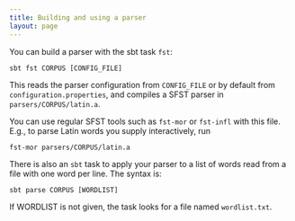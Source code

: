 ```yaml
---
title: Building and using a parser
layout: page
---
```


You can build a parser with the sbt task `fst`:


    sbt fst CORPUS [CONFIG_FILE]

This reads the parser configuration from `CONFIG_FILE` or by default from `configuration.properties`, and compiles a SFST parser in `parsers/CORPUS/latin.a`.

You can use regular SFST tools such as `fst-mor` or `fst-infl` with this file.  E.g., to parse Latin words you supply interactively, run


    fst-mor parsers/CORPUS/latin.a

There is also an `sbt` task to apply your parser to a list of words read from a file with one word per line.  The syntax is:

    sbt parse CORPUS [WORDLIST]

If WORDLIST is not given, the task looks for a file named `wordlist.txt`.
